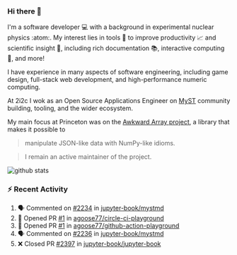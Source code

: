 ### Hi there 👋 

I'm a software developer 💻 with a background in experimental nuclear physics :atom:. My interest lies in tools :wrench: to improve productivity :chart_with_upwards_trend: and scientific insight :telescope:, including rich documentation 📚, interactive computing 🧮, and more! 

I have experience in many aspects of software engineering, including game design, full-stack web development, and high-performance numeric computing. 

At 2i2c I wok as an Open Source Applications Engineer on [MyST](https://github.com/jupyter-book/mystmd) community building, tooling, and the wider ecosystem. 

My main focus at Princeton was on the [Awkward Array project](awkward-array.org/), a library that makes it possible to 
> manipulate JSON-like data with NumPy-like idioms.

> I remain an active maintainer of the project. 

![github stats](https://github-readme-stats.vercel.app/api?username=agoose77&show_icons=true&hide_rank=true&hide_title=true&bg_color=30,e76445,904e95&text_color=efe3ec&icon_color=efe3ec)
<!--
**agoose77/agoose77** is a ✨ _special_ ✨ repository because its `README.md` (this file) appears on your GitHub profile.

Here are some ideas to get you started:

- 🔭 I’m currently working on ...
- 🌱 I’m currently learning ...
- 👯 I’m looking to collaborate on ...
- 🤔 I’m looking for help with ...
- 💬 Ask me about ...
- 📫 How to reach me: ...
- 😄 Pronouns: ...
- ⚡ Fun fact: ...
-->

### :zap: Recent Activity

<!--START_SECTION:activity-->
1. 🗣 Commented on [#2234](https://github.com/jupyter-book/mystmd/issues/2234#issuecomment-3196354182) in [jupyter-book/mystmd](https://github.com/jupyter-book/mystmd)
2. 💪 Opened PR [#1](https://github.com/agoose77/circle-ci-playground/pull/1) in [agoose77/circle-ci-playground](https://github.com/agoose77/circle-ci-playground)
3. 💪 Opened PR [#1](https://github.com/agoose77/github-action-playground/pull/1) in [agoose77/github-action-playground](https://github.com/agoose77/github-action-playground)
4. 🗣 Commented on [#2236](https://github.com/jupyter-book/mystmd/issues/2236#issuecomment-3196269781) in [jupyter-book/mystmd](https://github.com/jupyter-book/mystmd)
5. ❌ Closed PR [#2397](https://github.com/jupyter-book/jupyter-book/pull/2397) in [jupyter-book/jupyter-book](https://github.com/jupyter-book/jupyter-book)
<!--END_SECTION:activity-->
